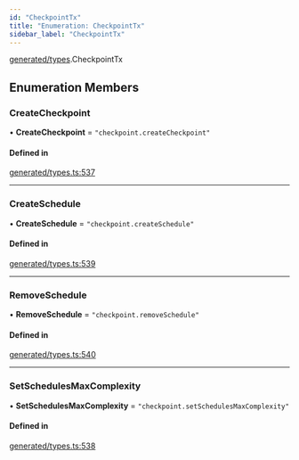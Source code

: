 ```yaml
---
id: "CheckpointTx"
title: "Enumeration: CheckpointTx"
sidebar_label: "CheckpointTx"
---
```


[generated/types](../../../../modules/Generated/Types/Types.md).CheckpointTx

## Enumeration Members

### CreateCheckpoint

• **CreateCheckpoint** = ``"checkpoint.createCheckpoint"``

#### Defined in

[generated/types.ts:537](https://github.com/PolymeshAssociation/polymesh-sdk/blob/07a4c5b0/src/generated/types.ts#L537)

___

### CreateSchedule

• **CreateSchedule** = ``"checkpoint.createSchedule"``

#### Defined in

[generated/types.ts:539](https://github.com/PolymeshAssociation/polymesh-sdk/blob/07a4c5b0/src/generated/types.ts#L539)

___

### RemoveSchedule

• **RemoveSchedule** = ``"checkpoint.removeSchedule"``

#### Defined in

[generated/types.ts:540](https://github.com/PolymeshAssociation/polymesh-sdk/blob/07a4c5b0/src/generated/types.ts#L540)

___

### SetSchedulesMaxComplexity

• **SetSchedulesMaxComplexity** = ``"checkpoint.setSchedulesMaxComplexity"``

#### Defined in

[generated/types.ts:538](https://github.com/PolymeshAssociation/polymesh-sdk/blob/07a4c5b0/src/generated/types.ts#L538)
